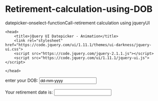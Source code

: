 # Retirement-calculation-using-DOB
datepicker-onselect-functionCall-retirement calculation using jqueryUI



<html>

    <head>
        <title>jQuery UI Datepicker - Animation</title>
        <link rel="stylesheet" href="https://code.jquery.com/ui/1.11.1/themes/ui-darkness/jquery-ui.css">
        <script src="https://code.jquery.com/jquery-2.1.1.js"></script>
        <script src="https://code.jquery.com/ui/1.11.1/jquery-ui.js"></script>
       
    </head>
    
<script>

$( function doDates() {

        $("#dob").datepicker({yearRange: "1900:+nn",
        dateFormat: "dd-mm-yy",
        maxDate:'now',
        changeMonth: true,
        constrainInput: true,
         changeYear: true,
        onSelect: function (dateStr) {
        var startDob = $("#dob").datepicker("getDate");
        var retDate = new Date(startDob.getFullYear() + 60, startDob.getMonth(), startDob.getDate()-1);
        var dat = new Date(retDate);
        retire= (dat.getDate() + '-' +  (dat.getMonth() + 1)+ '-' +  dat.getFullYear());
        $("#dor").val(retire)
        }

    });
        } );
    </script>

<body>
<form action="/jsfiles/dem/dems" method="post">
enter your DOB: <input type="text" id="dob" autocomplete="off" value="dd-mm-yyyy" onclick=" doDates()"> <br /><br />
Your retirement date is: <input type="text" id="dor"> 
</form>
</body>
</html>
